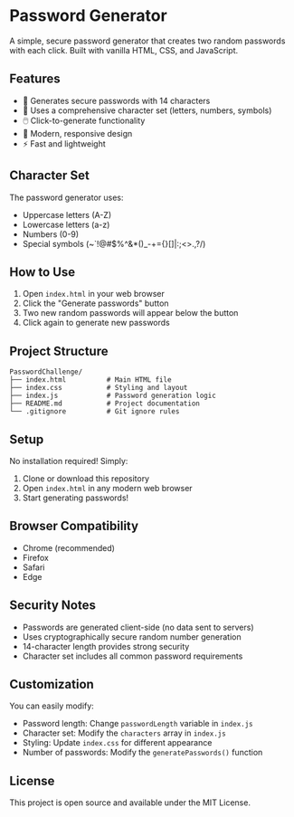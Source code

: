 # Password Generator

A simple, secure password generator that creates two random passwords with each click. Built with vanilla HTML, CSS, and JavaScript.

## Features

- 🔐 Generates secure passwords with 14 characters
- 🎲 Uses a comprehensive character set (letters, numbers, symbols)
- 🖱️ Click-to-generate functionality
- 🎨 Modern, responsive design
- ⚡ Fast and lightweight

## Character Set

The password generator uses:
- Uppercase letters (A-Z)
- Lowercase letters (a-z)
- Numbers (0-9)
- Special symbols (~`!@#$%^&*()_-+={}[]|:;<>.,?/)

## How to Use

1. Open `index.html` in your web browser
2. Click the "Generate passwords" button
3. Two new random passwords will appear below the button
4. Click again to generate new passwords

## Project Structure

```
PasswordChallenge/
├── index.html          # Main HTML file
├── index.css           # Styling and layout
├── index.js            # Password generation logic
├── README.md           # Project documentation
└── .gitignore          # Git ignore rules
```

## Setup

No installation required! Simply:

1. Clone or download this repository
2. Open `index.html` in any modern web browser
3. Start generating passwords!

## Browser Compatibility

- Chrome (recommended)
- Firefox
- Safari
- Edge

## Security Notes

- Passwords are generated client-side (no data sent to servers)
- Uses cryptographically secure random number generation
- 14-character length provides strong security
- Character set includes all common password requirements

## Customization

You can easily modify:
- Password length: Change `passwordLength` variable in `index.js`
- Character set: Modify the `characters` array in `index.js`
- Styling: Update `index.css` for different appearance
- Number of passwords: Modify the `generatePasswords()` function

## License

This project is open source and available under the MIT License.
